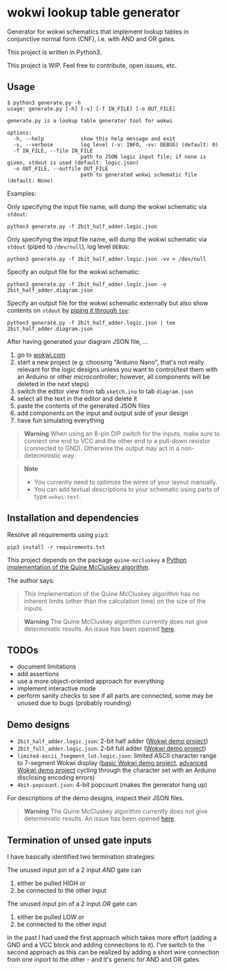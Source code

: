 # wokwi lookup table generator

Generator for wokwi schematics that implement lookup tables in conjunctive normal form (CNF), i.e. with AND and OR gates.

This project is written in Python3.

This project is WIP. Feel free to contribute, open issues, etc.


## Usage

```
$ python3 generate.py -h
usage: generate.py [-h] [-v] [-f IN_FILE] [-o OUT_FILE]

generate.py is a lookup table generator tool for wokwi

options:
  -h, --help            show this help message and exit
  -v, --verbose         log level (-v: INFO, -vv: DEBUG) (default: 0)
  -f IN_FILE, --file IN_FILE
                        path to JSON logic input file; if none is given, stdout is used (default: logic.json)
  -o OUT_FILE, --outfile OUT_FILE
                        path to generated wokwi schematic file (default: None)
```

Examples:

Only specifying the input file name, will dump the wokwi schematic via `stdout`:

```
python3 generate.py -f 2bit_half_adder.logic.json
```

Only specifying the input file name, will dump the wokwi schematic via `stdout` (piped to `/dev/null`), log level `DEBUG`:

```
python3 generate.py -f 2bit_half_adder.logic.json -vv > /dev/null
```

Specify an output file for the wokwi schematic:

```
python3 generate.py -f 2bit_half_adder.logic.json -o 2bit_half_adder.diagram.json
```

Specify an output file for the wokwi schematic externally but also show contents on `stdout` by [piping it through `tee`](https://en.wikipedia.org/wiki/Tee_(command)):

```
python3 generate.py -f 2bit_half_adder.logic.json | tee 2bit_half_adder.diagram.json
```


After having generated your diagram JSON file, ...

1. go to [wokwi.com](https://wokwi.com)
1. start a new project
   (e.g. choosing "Arduino Nano", that's not really relevant for the logic designs unless you want to control/test them with an Arduino or other microcontroller; however, all components will be deleted in the next steps)
1. switch the editor view from tab `sketch.ino` to tab `diagram.json`
1. select all the text in the editor and delete it
1. paste the contents of the generated JSON files
1. add components on the input and output side of your design
1. have fun simulating everything

> **Warning**
> When using an 8-pin DIP switch for the inputs, make sure to connect one end to VCC and the other end to a pull-down resistor (connected to GND). Otherwise the output may act in a non-deterministic way.

> **Note**
> - You currently need to optimize the wires of your layout manually.
> - You can add textual descriptions to your schematic using parts of type `wokwi-text`.


## Installation and dependencies

Resolve all requirements using `pip3`:

```
pip3 install -r requirements.txt
```

This project depends on the package `quine-mccluskey` a [Python implementation of the Quine McCluskey algorithm](https://pypi.org/project/quine-mccluskey/).

The author says:

> This implementation of the Quine McCluskey algorithm has no inherent limits (other than the calculation time) on the size of the inputs.

> **Warning**
> The Quine McCluskey algorithm currently does not give deterministic results. An issue has been opened [here](https://github.com/tpircher/quine-mccluskey/issues/8).


## TODOs

- document limitations
- add assertions
- use a more object-oriented approach for everything
- implement interactive mode
- perform sanity checks to see if all parts are connected,
  some may be unused due to bugs (probably rounding)


## Demo designs

* `2bit_half_adder.logic.json`: 2-bit half adder
   ([Wokwi demo project](https://wokwi.com/projects/341979369318646355))
* `2bit_full_adder.logic.json`: 2-bit full adder
   ([Wokwi demo project](https://wokwi.com/projects/341985679348073043))
* `limited-ascii_7segment_lut.logic.json`: limited ASCII character range to 7-segment Wokwi display
   ([basic Wokwi demo project](https://wokwi.com/projects/341987347359859282), [advanced Wokwi demo project](https://wokwi.com/projects/341989925253546578) cycling through the character set with an Arduino disclosing encoding errors)
* `4bit-popcount.json`: 4-bit popcount (makes the generator hang up)

For descriptions of the demo designs, inspect their JSON files.

> **Warning**
> The Quine McCluskey algorithm currently does not give deterministic results. An issue has been opened [here](https://github.com/tpircher/quine-mccluskey/issues/8).


## Termination of unsed gate inputs

I have basically identified two termination strategies:

The unused input pin of a 2 input *AND* gate can

1. either be pulled HIGH or
1. be connected to the other input

The unused input pin of a 2 input *OR* gate can

1. either be pulled LOW or
1. be connected to the other input

In the past I had used the first approach which takes more effort (adding a GND and a VCC block and adding connections to it).
I've switch to the second approach as this can be realized by adding a short wire connection from one inport to the other - and it's generic for AND and OR gates.
